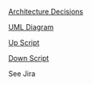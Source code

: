 [Architecture Decisions](./Architecture%20Decisions.md)

[UML Diagram](./UMLUserManagementDB.PNG)

[Up Script](./up.sql)

[Down Script](./down.sql)

See Jira